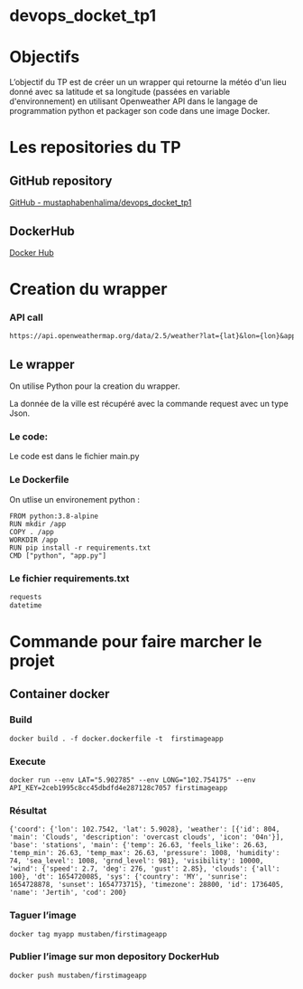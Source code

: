 # devops_docket_tp1



# Objectifs

L’objectif du TP est de créer un un wrapper qui retourne la météo d'un lieu donné avec sa latitude et sa longitude (passées en variable d'environnement) en utilisant Openweather API dans le langage de programmation python et packager son code dans une image Docker.

# Les repositories du TP

## GitHub repository

[GitHub - mustaphabenhalima/devops_docket_tp1](https://github.com/mustaphabenhalima/devops_docket_tp1)

## DockerHub

[Docker Hub](https://hub.docker.com/repository/docker/mustaben/firstimageapp)

# Creation du wrapper

### API call


```markdown
https://api.openweathermap.org/data/2.5/weather?lat={lat}&lon={lon}&appid={API key}
```

## Le wrapper

On utilise Python pour la creation du wrapper.

La donnée de la ville est récupéré avec la commande request avec un type Json.

### Le code:
Le code est dans le fichier main.py 

### Le Dockerfile
On utlise un environement python :

```docker
FROM python:3.8-alpine
RUN mkdir /app
COPY . /app
WORKDIR /app
RUN pip install -r requirements.txt
CMD ["python", "app.py"]
```

### Le fichier requirements.txt

```markdown
requests
datetime
```

# Commande pour faire marcher le projet

## Container docker

### Build

```shell
docker build . -f docker.dockerfile -t  firstimageapp
```

### Execute

```shell
docker run --env LAT="5.902785" --env LONG="102.754175" --env API_KEY=2ceb1995c8cc45dbdfd4e287128c7057 firstimageapp
```

### Résultat

```shell
{'coord': {'lon': 102.7542, 'lat': 5.9028}, 'weather': [{'id': 804, 'main': 'Clouds', 'description': 'overcast clouds', 'icon': '04n'}], 'base': 'stations', 'main': {'temp': 26.63, 'feels_like': 26.63, 'temp_min': 26.63, 'temp_max': 26.63, 'pressure': 1008, 'humidity': 74, 'sea_level': 1008, 'grnd_level': 981}, 'visibility': 10000, 'wind': {'speed': 2.7, 'deg': 276, 'gust': 2.85}, 'clouds': {'all': 100}, 'dt': 1654720085, 'sys': {'country': 'MY', 'sunrise': 1654728878, 'sunset': 1654773715}, 'timezone': 28800, 'id': 1736405, 'name': 'Jertih', 'cod': 200}

```

### Taguer l’image

```shell
docker tag myapp mustaben/firstimageapp
```

### Publier l’image sur mon depository DockerHub

```shell
docker push mustaben/firstimageapp
```
